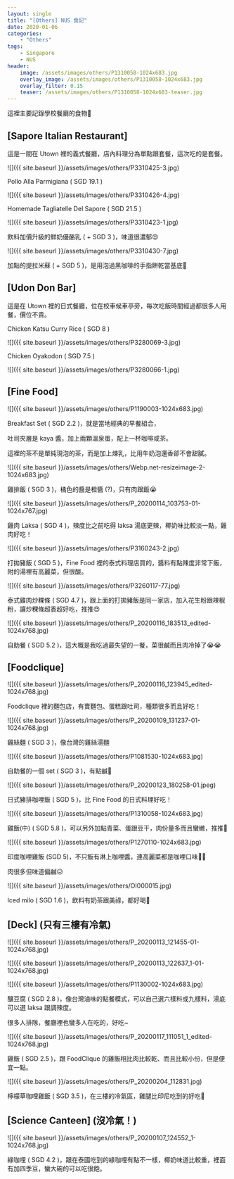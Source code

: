 ```yaml
---
layout: single
title: "[Others] NUS 食記"
date: 2020-01-06
categories:
    - "Others"
tags:
    - Singapore
    - NUS
header:
    image: /assets/images/others/P1310058-1024x683.jpg
    overlay_image: /assets/images/others/P1310058-1024x683.jpg
    overlay_filter: 0.15
    teaser: /assets/images/others/P1310058-1024x683-teaser.jpg
---
```


這裡主要記錄學校餐廳的食物🤤

## [Sapore Italian Restaurant]

這是一間在 Utown 裡的義式餐廳，店內料理分為單點跟套餐，這次吃的是套餐。

![]({{ site.baseurl }}/assets/images/others/P3310425-3.jpg)

Pollo Alla Parmigiana ( SGD 19.1 )

![]({{ site.baseurl }}/assets/images/others/P3310426-4.jpg)

Homemade Tagliatelle Del Sapore ( SGD 21.5 ) 

![]({{ site.baseurl }}/assets/images/others/P3310423-1.jpg)

飲料加價升級的鮮奶優酪乳 ( + SGD 3 )，味道很濃郁😍

![]({{ site.baseurl }}/assets/images/others/P3310430-7.jpg)

加點的提拉米蘇 ( + SGD 5 )，是用泡過黑咖啡的手指餅乾當基底🤤

## [Udon Don Bar]

這是在 Utown 裡的日式餐廳，位在校車候車亭旁，每次吃飯時間經過都很多人用餐，價位不貴。

Chicken Katsu Curry Rice ( SGD 8 )

![]({{ site.baseurl }}/assets/images/others/P3280069-3.jpg)

Chicken Oyakodon ( SGD 7.5 )

![]({{ site.baseurl }}/assets/images/others/P3280066-1.jpg)

## [Fine Food]

![]({{ site.baseurl }}/assets/images/others/P1190003-1024x683.jpg)

Breakfast Set ( SGD 2.2 )，就是當地經典的早餐組合，

吐司夾層是 kaya 醬，加上兩顆溫泉蛋，配上一杯咖啡或茶。

這裡的茶不是單純現泡的茶，而是加上煉乳，比用牛奶泡還香卻不會甜膩。

![]({{ site.baseurl }}/assets/images/others/Webp.net-resizeimage-2-1024x683.jpg)

雞排飯 ( SGD 3 )，橘色的醬是橙醬 (?)，只有肉跟飯😭

![]({{ site.baseurl }}/assets/images/others/P_20200114_103753-01-1024x767.jpg)

雞肉 Laksa ( SGD 4 )，辣度比之前吃得 laksa 湯底更辣，椰奶味比較淡一點，雞肉好吃！

![]({{ site.baseurl }}/assets/images/others/P3160243-2.jpg)

打拋豬飯 ( SGD 5 )，Fine Food 裡的泰式料理店買的，醬料有點辣度非常下飯，附的湯裡有高麗菜，但很酸。

![]({{ site.baseurl }}/assets/images/others/P3260117-77.jpg)

泰式雞肉炒粿條 ( SGD 4.7 )，跟上面的打拋豬飯是同一家店，加入花生粉跟辣椒粉，讓炒粿條超香超好吃，推推😍

![]({{ site.baseurl }}/assets/images/others/P_20200116_183513_edited-1024x768.jpg)

自助餐 ( SGD 5.2 )，這大概是我吃過最失望的一餐，菜很鹹而且肉冷掉了😭😭

## [Foodclique]

![]({{ site.baseurl }}/assets/images/others/P_20200116_123945_edited-1024x768.jpg)

Foodclique 裡的麵包店，有賣麵包、蛋糕跟吐司，種類很多而且好吃！

![]({{ site.baseurl }}/assets/images/others/P_20200109_131237-01-1024x768.jpg)

雞絲麵 ( SGD 3 )，像台灣的雞絲湯麵

![]({{ site.baseurl }}/assets/images/others/P1081530-1024x683.jpg)

自助餐的一個 set ( SGD 3 )，有點鹹🤨

![]({{ site.baseurl }}/assets/images/others/P_20200123_180258-01.jpeg)

日式豬排咖哩飯 ( SGD 5 )，比 Fine Food 的日式料理好吃！

![]({{ site.baseurl }}/assets/images/others/P1310058-1024x683.jpg)

雞飯(中) ( SGD 5.8 )，可以另外加點青菜、蛋跟豆干，肉份量多而且蠻嫩，推推🤤

![]({{ site.baseurl }}/assets/images/others/P1270110-1024x683.jpg)

印度咖哩雞飯 (SGD 5)，不只飯有淋上咖哩醬，連高麗菜都是咖哩口味🤣🤣

肉很多但味道偏鹹😥

![]({{ site.baseurl }}/assets/images/others/OI000015.jpg)

Iced milo ( SGD 1.6 )，飲料有奶茶跟美祿，都好喝🥰

## [Deck] (只有三樓有冷氣)

![]({{ site.baseurl }}/assets/images/others/P_20200113_121455-01-1024x768.jpg)

![]({{ site.baseurl }}/assets/images/others/P_20200113_122637_1-01-1024x768.jpg)

![]({{ site.baseurl }}/assets/images/others/P1130002-1024x683.jpg)

釀豆腐 ( SGD 2.8 )，像台灣滷味的點餐模式，可以自己選六樣料或九樣料，湯底可以選 laksa 跟調辣度。

很多人排隊，餐廳裡也蠻多人在吃的，好吃~

![]({{ site.baseurl }}/assets/images/others/P_20200117_111051_1_edited-1024x768.jpg)

雞飯 ( SGD 2.5 )，跟 FoodClique 的雞飯相比肉比較乾、而且比較小份，但是便宜一點。

![]({{ site.baseurl }}/assets/images/others/P_20200204_112831.jpg)

檸檬草咖哩雞飯 ( SGD 3.5 )，在三樓的冷氣區，雞腿比印尼吃到的好吃🤣

## [Science Canteen] (沒冷氣！)

![]({{ site.baseurl }}/assets/images/others/P_20200107_124552_1-1024x768.jpg)

綠咖哩 ( SGD 4.2 )，跟在泰國吃到的綠咖哩有點不一樣，椰奶味道比較重，裡面有加四季豆，蠻大碗的可以吃很飽。